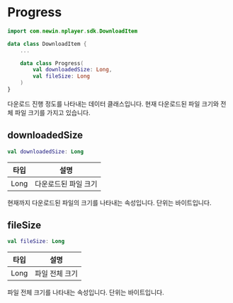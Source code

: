 # Progress
```kotlin
import com.newin.nplayer.sdk.DownloadItem
```

```kotlin
data class DownloadItem {
    ...

    data class Progress(
        val downloadedSize: Long,
        val fileSize: Long
    )
}
```

다운로드 진행 정도를 나타내는 데이터 클래스입니다. 현재 다운로드된 파일 크기와 전체 파일 크기를 가지고 있습니다.

## downloadedSize
```kotlin
val downloadedSize: Long
```
|타입|설명|
|:--:|:--:|
|Long|다운로드된 파일 크기|

현재까지 다운로드된 파일의 크기를 나타내는 속성입니다. 단위는 바이트입니다.

## fileSize
```kotlin
val fileSize: Long
```
|타입|설명|
|:--:|:--:|
|Long|파일 전체 크기|

파일 전체 크기를 나타내는 속성입니다. 단위는 바이트입니다.